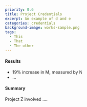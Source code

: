 ```yaml
---
priority: 0.6
title: Project Credentials
excerpt: An example of d and e
categories: credentials
background-image: works-sample.png
tags:
  - This
  - That
  - The other
---
```


#### Results

- 19% increase in M, measured by N
- ...

#### Summary

Project Z involved ....
